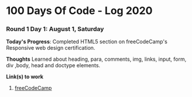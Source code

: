 # 100 Days Of Code - Log 2020

### Round 1 Day 1: August 1, Saturday

**Today's Progress**: Completed HTML5 section on freeCodeCamp's Responsive web design certification.

**Thoughts** Learned about heading, para, comments, img, links, input, form, div ,body, head and doctype elements.

**Link(s) to work**
1. [freeCodeCamp](https://freecodecamp.org/)
